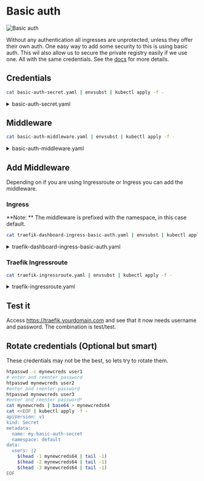 # Basic auth

![Basic auth](./img/basic-auth.webp)

Without any authentication all ingresses are unprotected, unless they offer their own auth. One easy way to add some security to this is using basic auth. This wil also allow us to secure the private registry easily if we use one. All with the same credentials. See the [docs](https://doc.traefik.io/traefik/middlewares/basicauth/) for more details.

## Credentials

```bash
cat basic-auth-secret.yaml | envsubst | kubectl apply -f -
```

<details>
<summary>basic-auth-secret.yaml</summary>
```
--8<-- "./manifests/basic-auth-secret.yaml"
```
</details>

## Middleware

```bash
cat basic-auth-middleware.yaml | envsubst | kubectl apply -f -
```

<details>
<summary>basic-auth-middleware.yaml</summary>
```
--8<-- "./manifests/basic-auth-middleware.yaml"
```
</details>

## Add Middleware

Depending on if you are using Ingressroute or Ingress you can add the middleware.

### Ingress

**Note: ** The middleware is prefixed with the namespace, in this case default.

```bash
cat traefik-dashboard-ingress-basic-auth.yaml | envsubst | kubectl apply -f -
```

<details>
<summary>traefik-dashboard-ingress-basic-auth.yaml</summary>
```
--8<-- "./manifests/traefik-dashboard-ingress-basic-auth.yaml"
```
</details>

### Traefik Ingressroute

```bash
cat traefik-ingressroute.yaml | envsubst | kubectl apply -f -
```

<details>
<summary>traefik-ingressroute.yaml</summary>
```
--8<-- "./manifests/traefik-ingressroute.yaml"
```
</details>


## Test it

Access <a href="https://traefik.yourdomain.com" target="_blank">https://traefik.yourdomain.com</a> and see that it now needs username and password. The combination is test/test.

## Rotate credentials (Optional but smart)

These credentials may not be the best, so lets try to rotate them.

```bash
htpasswd -c mynewcreds user1
# enter and reenter password
htpasswd mynewcreds user2
#enter and reenter password
htpasswd mynewcreds user3
#enter and reenter password*
cat mynewcreds | base64 > mynewcreds64
cat <<EOF | kubectl apply -f -
apiVersion: v1
kind: Secret
metadata:
  name: my-basic-auth-secret
  namespace: default
data:
  users: |2
    $(head -1 mynewcreds64 | tail -1)
    $(head -2 mynewcreds64 | tail -1)
    $(head -3 mynewcreds64 | tail -1)
EOF
```
